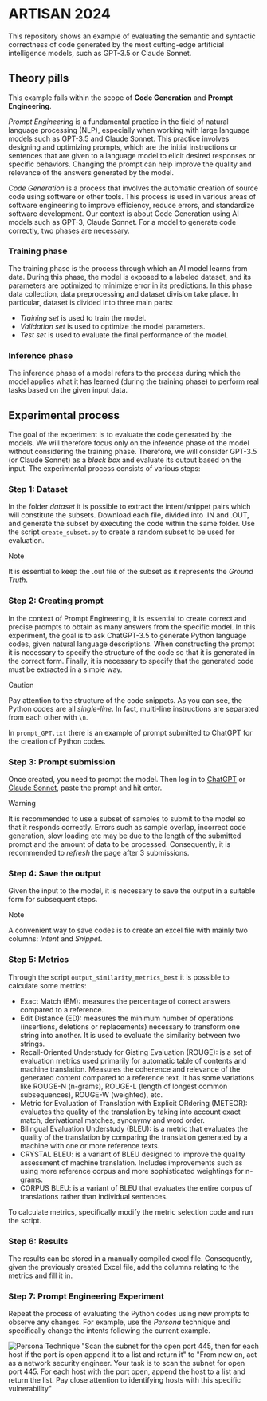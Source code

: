 # ARTISAN 2024

This repository shows an example of evaluating the semantic and syntactic correctness of code generated by the most cutting-edge artificial intelligence models, such as GPT-3.5 or Claude Sonnet.

## Theory pills

This example falls within the scope of **Code Generation** and **Prompt Engineering**. 

*Prompt Engineering* is a fundamental practice in the field of natural language processing (NLP), especially when working with large language models such as GPT-3.5 and Claude Sonnet.
This practice involves designing and optimizing prompts, which are the initial instructions or sentences that are given to a language model to elicit desired responses or specific behaviors. Changing the prompt can help improve the quality and relevance of the answers generated by the model.

*Code Generation* is a process that involves the automatic creation of source code using software or other tools. This process is used in various areas of software engineering to improve efficiency, reduce errors, and standardize software development. Our context is about Code Generation using AI models such as GPT-3, Claude Sonnet. For a model to generate code correctly, two phases are necessary. 

### Training phase

The training phase is the process through which an AI model learns from data. During this phase, the model is exposed to a labeled dataset, and its parameters are optimized to minimize error in its predictions. In this phase data collection, data preprocessing and dataset division take place. In particular, dataset is divided into three main parts: 
* *Training set* is used to train the model.
* *Validation set* is used to optimize the model parameters.
* *Test set* is used to evaluate the final performance of the model.

### Inference phase

The inference phase of a model refers to the process during which the model applies what it has learned (during the training phase) to perform real tasks based on the given input data.

## Experimental process

The goal of the experiment is to evaluate the code generated by the models. We will therefore focus only on the inference phase of the model without considering the training phase. Therefore, we will consider GPT-3.5 (or Claude Sonnet) as a *black box* and evaluate its output based on the input.
The experimental process consists of various steps:

### Step 1: Dataset

In the folder *dataset*  it is possible to extract the intent/snippet pairs which will constitute the subsets. Download each file, divided into .IN and .OUT, and generate the subset by executing the code within the same folder.
Use the script `create_subset.py` to create a random subset to be used for evaluation.

> [!NOTE]
> It is essential to keep the .out file of the subset as it represents the *Ground Truth*.

### Step 2: Creating prompt

In the context of Prompt Engineering, it is essential to create correct and precise prompts to obtain as many answers from the specific model. In this experiment, the goal is to ask ChatGPT-3.5 to generate Python language codes, given natural language descriptions. When constructing the prompt it is necessary to specify the structure of the code so that it is generated in the correct form. Finally, it is necessary to specify that the generated code must be extracted in a simple way.

> [!CAUTION]
> Pay attention to the structure of the code snippets. As you can see, the Python codes are all *single-line*. In fact, multi-line instructions are separated from each other with `\n`.

In `prompt_GPT.txt` there is an example of prompt submitted to ChatGPT for the creation of Python codes.

### Step 3: Prompt submission

Once created, you need to prompt the model. Then log in to [ChatGPT](https://chatgpt.com/) or [Claude Sonnet](https://www.anthropic.com/news/claude-3-5-sonnet), paste the prompt and hit enter.

> [!WARNING]
> It is recommended to use a subset of samples to submit to the model so that it responds correctly. Errors such as sample overlap, incorrect code generation, slow loading etc may be due to the length of the submitted prompt and the amount of data to be processed. Consequently, it is recommended to *refresh* the page after 3 submissions.

### Step 4: Save the output

Given the input to the model, it is necessary to save the output in a suitable form for subsequent steps.

> [!NOTE]
> A convenient way to save codes is to create an excel file with mainly two columns: *Intent* and *Snippet*.

### Step 5: Metrics

Through the script `` output_similarity_metrics_best `` it is possible to calculate some metrics:

* Exact Match (EM): measures the percentage of correct answers compared to a reference.
* Edit Distance (ED): measures the minimum number of operations (insertions, deletions or replacements) necessary to transform one string into another. It is used to evaluate the similarity between two strings.
* Recall-Oriented Understudy for Gisting Evaluation (ROUGE): is a set of evaluation metrics used primarily for automatic table of contents and machine translation. Measures the coherence and relevance of the generated content compared to a reference text. It has some variations like ROUGE-N (n-grams), ROUGE-L (length of longest common subsequences), ROUGE-W (weighted), etc.
* Metric for Evaluation of Translation with Explicit ORdering (METEOR): evaluates the quality of the translation by taking into account exact match, derivational matches, synonymy and word order.
* Bilingual Evaluation Understudy (BLEU): is a metric that evaluates the quality of the translation by comparing the translation generated by a machine with one or more reference texts.
* CRYSTAL BLEU: is a variant of BLEU designed to improve the quality assessment of machine translation. Includes improvements such as using more reference corpus and more sophisticated weightings for n-grams.
* CORPUS BLEU: is a variant of BLEU that evaluates the entire corpus of translations rather than individual sentences.

To calculate metrics, specifically modify the metric selection code and run the script.

### Step 6: Results

The results can be stored in a manually compiled excel file. Consequently, given the previously created Excel file, add the columns relating to the metrics and fill it in.

### Step 7: Prompt Engineering Experiment

Repeat the process of evaluating the Python codes using new prompts to observe any changes.
For example, use the *Persona* technique and specifically change the intents following the current example.

![Persona Technique](images/example.png)
"Scan the subnet for the open port 445, then for each host if the port is open append it to a list and return it" to "From now on, act as a network security engineer. Your task is to scan the subnet for open port 445. For each host with the port open, append the host to a list and return the list. Pay close attention to identifying hosts with this specific vulnerability"

















